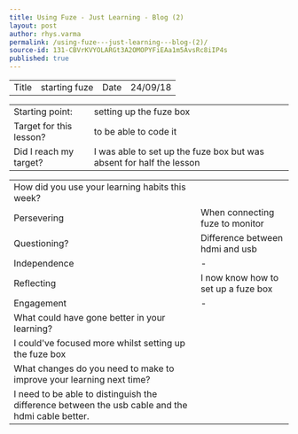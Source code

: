 ```yaml
---
title: Using Fuze - Just Learning - Blog (2)
layout: post
author: rhys.varma
permalink: /using-fuze---just-learning---blog-(2)/
source-id: 131-CBVrKVYOLARGt3A2OMOPYFiEAa1m5AvsRc8iIP4s
published: true
---
```

<table>
  <tr>
    <td>Title</td>
    <td>starting fuze</td>
    <td>Date</td>
    <td>24/09/18</td>
  </tr>
</table>


<table>
  <tr>
    <td>Starting point:</td>
    <td>setting up the fuze box</td>
  </tr>
  <tr>
    <td>Target for this lesson?</td>
    <td>to be able to code it</td>
  </tr>
  <tr>
    <td>Did I reach my target? </td>
    <td>I was able to set up the fuze box but was absent for half the lesson</td>
  </tr>
</table>


<table>
  <tr>
    <td>How did you use your learning habits this week?</td>
    <td></td>
  </tr>
  <tr>
    <td>Persevering</td>
    <td>When connecting fuze to monitor</td>
  </tr>
  <tr>
    <td>Questioning?</td>
    <td>Difference between hdmi and usb</td>
  </tr>
  <tr>
    <td>Independence</td>
    <td>-</td>
  </tr>
  <tr>
    <td>Reflecting</td>
    <td>I now know how to set up a fuze box</td>
  </tr>
  <tr>
    <td>Engagement</td>
    <td>-</td>
  </tr>
  <tr>
    <td>What could have gone better in your learning?</td>
    <td></td>
  </tr>
  <tr>
    <td>I could've focused more whilst setting up the fuze box
</td>
    <td></td>
  </tr>
  <tr>
    <td>What changes do you need to make to improve your learning next time?</td>
    <td></td>
  </tr>
  <tr>
    <td>I need to be able to distinguish the difference between the usb cable and the hdmi cable better.</td>
    <td></td>
  </tr>
</table>



